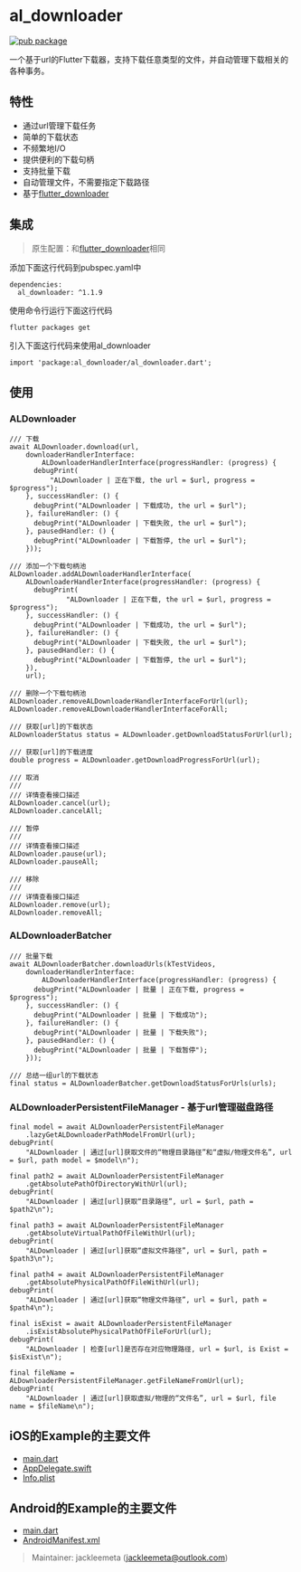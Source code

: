 # al_downloader

[![pub package](https://img.shields.io/pub/v/al_downloader.svg)](https://pub.dartlang.org/packages/al_downloader)

一个基于url的Flutter下载器，支持下载任意类型的文件，并自动管理下载相关的各种事务。

## 特性

* 通过url管理下载任务
* 简单的下载状态
* 不频繁地I/O
* 提供便利的下载句柄
* 支持批量下载
* 自动管理文件，不需要指定下载路径
* 基于[flutter_downloader](https://pub.dev/packages/flutter_downloader)

## 集成

> 原生配置：和[flutter_downloader](https://pub.dev/packages/flutter_downloader)相同

添加下面这行代码到pubspec.yaml中

```
dependencies:
  al_downloader: ^1.1.9
```

使用命令行运行下面这行代码
```
flutter packages get
```

引入下面这行代码来使用al_downloader
```
import 'package:al_downloader/al_downloader.dart';
```

## 使用

### ALDownloader

```
/// 下载
await ALDownloader.download(url,
    downloaderHandlerInterface:
        ALDownloaderHandlerInterface(progressHandler: (progress) {
      debugPrint(
          "ALDownloader | 正在下载, the url = $url, progress = $progress");
    }, successHandler: () {
      debugPrint("ALDownloader | 下载成功, the url = $url");
    }, failureHandler: () {
      debugPrint("ALDownloader | 下载失败, the url = $url");
    }, pausedHandler: () {
      debugPrint("ALDownloader | 下载暂停, the url = $url");
    }));
```

```
/// 添加一个下载句柄池
ALDownloader.addALDownloaderHandlerInterface(
    ALDownloaderHandlerInterface(progressHandler: (progress) {
      debugPrint(
              "ALDownloader | 正在下载, the url = $url, progress = $progress");
    }, successHandler: () {
      debugPrint("ALDownloader | 下载成功, the url = $url");
    }, failureHandler: () {
      debugPrint("ALDownloader | 下载失败, the url = $url");
    }, pausedHandler: () {
      debugPrint("ALDownloader | 下载暂停, the url = $url");
    }),
    url);
```

```
/// 删除一个下载句柄池
ALDownloader.removeALDownloaderHandlerInterfaceForUrl(url);
ALDownloader.removeALDownloaderHandlerInterfaceForAll;
```

```
/// 获取[url]的下载状态
ALDownloaderStatus status = ALDownloader.getDownloadStatusForUrl(url);
```

```
/// 获取[url]的下载进度
double progress = ALDownloader.getDownloadProgressForUrl(url);
```

```
/// 取消
///
/// 详情查看接口描述
ALDownloader.cancel(url);
ALDownloader.cancelAll;
```

```
/// 暂停
///
/// 详情查看接口描述
ALDownloader.pause(url);
ALDownloader.pauseAll;
```

```
/// 移除
///
/// 详情查看接口描述
ALDownloader.remove(url);
ALDownloader.removeAll;
```

### ALDownloaderBatcher

```
/// 批量下载
await ALDownloaderBatcher.downloadUrls(kTestVideos,
    downloaderHandlerInterface:
        ALDownloaderHandlerInterface(progressHandler: (progress) {
      debugPrint("ALDownloader | 批量 | 正在下载, progress = $progress");
    }, successHandler: () {
      debugPrint("ALDownloader | 批量 | 下载成功");
    }, failureHandler: () {
      debugPrint("ALDownloader | 批量 | 下载失败");
    }, pausedHandler: () {
      debugPrint("ALDownloader | 批量 | 下载暂停");
    }));
```

```
/// 总结一组url的下载状态
final status = ALDownloaderBatcher.getDownloadStatusForUrls(urls);
```

### ALDownloaderPersistentFileManager - 基于url管理磁盘路径

```
final model = await ALDownloaderPersistentFileManager
    .lazyGetALDownloaderPathModelFromUrl(url);
debugPrint(
    "ALDownloader | 通过[url]获取文件的“物理目录路径”和“虚拟/物理文件名”, url = $url, path model = $model\n");

final path2 = await ALDownloaderPersistentFileManager
    .getAbsolutePathOfDirectoryWithUrl(url);
debugPrint(
    "ALDownloader | 通过[url]获取“目录路径”, url = $url, path = $path2\n");

final path3 = await ALDownloaderPersistentFileManager
    .getAbsoluteVirtualPathOfFileWithUrl(url);
debugPrint(
    "ALDownloader | 通过[url]获取“虚拟文件路径”, url = $url, path = $path3\n");

final path4 = await ALDownloaderPersistentFileManager
    .getAbsolutePhysicalPathOfFileWithUrl(url);
debugPrint(
    "ALDownloader | 通过[url]获取“物理文件路径”, url = $url, path = $path4\n");

final isExist = await ALDownloaderPersistentFileManager
    .isExistAbsolutePhysicalPathOfFileForUrl(url);
debugPrint(
    "ALDownloader | 检查[url]是否存在对应物理路径, url = $url, is Exist = $isExist\n");

final fileName = ALDownloaderPersistentFileManager.getFileNameFromUrl(url);
debugPrint(
    "ALDownloader | 通过[url]获取虚拟/物理的“文件名”, url = $url, file name = $fileName\n");
```

## iOS的Example的主要文件

- [main.dart](https://github.com/jackleemeta/al_downloader_flutter/blob/master/example/lib/main.dart)
- [AppDelegate.swift](https://github.com/jackleemeta/al_downloader_flutter/blob/master/example/ios/Runner/AppDelegate.swift)
- [Info.plist](https://github.com/jackleemeta/al_downloader_flutter/blob/master/example/ios/Runner/Info.plist)

## Android的Example的主要文件

- [main.dart](https://github.com/jackleemeta/al_downloader_flutter/blob/master/example/lib/main.dart)
- [AndroidManifest.xml](https://github.com/jackleemeta/al_downloader_flutter/blob/master/example/android/app/src/main/AndroidManifest.xml)

> Maintainer: jackleemeta (jackleemeta@outlook.com)